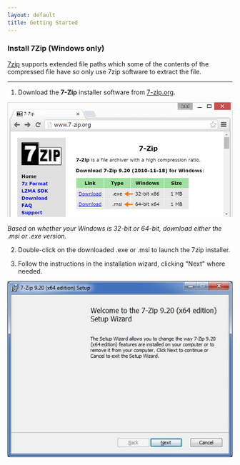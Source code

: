 ```yaml
---
layout: default
title: Getting Started
---
```


### Install 7Zip (Windows only)

[7zip](http://www.7-zip.org) supports extended file paths which some of the contents of the compressed file have so only use 7zip software to extract the file. 

---

1. Download the **7-Zip** installer software from [7-zip.org](http://www.7-zip.org).

  ![7-zip.org download page](images/7zip-download.png)
  
  *Based on whether your Windows is 32-bit or 64-bit, download either the .msi or .exe version.*

2. Double-click on the downloaded .exe or .msi to launch the 7zip installer.

3. Follow the instructions in the installation wizard, clicking "Next" where needed.

  ![7-Zip insall wizard](images/7zip-installer_wizard.jpg)

